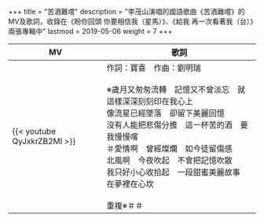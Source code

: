 +++
title = "苦酒難嚐"
description = "李茂山演唱的國語歌曲《苦酒難嚐》的MV及歌詞，收錄在《盼你回頭 你要相信我（星馬）》、《給我 再一次看著我（台）》兩張專輯中"
lastmod = 2019-05-06
weight = 7
+++

MV  | 歌詞  
--------------|-------
{{< youtube QyJxkrZB2MI >}}|作詞：寶喜　作曲：劉明瑞<br/><br/>※歲月又匆匆流轉　記憶又不曾淡忘　就這樣深深刻刻印在我心上<br/>像流星已經墜落　卻留下美麗回憶<br/>沒有人能把悲傷分擔　這一杯苦的酒　要我慢慢嚐<br/>＃愛情啊　曾經燦爛　如今徒留傷感<br/>北風啊　今夜吹起　不會把記憶吹散<br/>我只好小心收拾起　一段甜蜜美麗故事　在夢裡在心坎<br/><br/>重複※＃＃